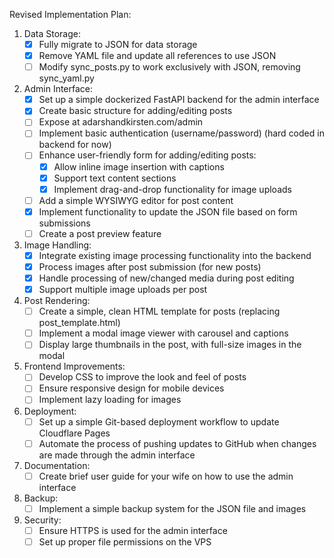 Revised Implementation Plan:

1. Data Storage:
   - [x] Fully migrate to JSON for data storage
   - [x] Remove YAML file and update all references to use JSON
   - [ ] Modify sync_posts.py to work exclusively with JSON, removing sync_yaml.py

2. Admin Interface:
   - [x] Set up a simple dockerized FastAPI backend for the admin interface
   - [x] Create basic structure for adding/editing posts
   - [ ] Expose at adarshandkirsten.com/admin
   - [ ] Implement basic authentication (username/password) (hard coded in backend for now)
   - [ ] Enhance user-friendly form for adding/editing posts:
     - [x] Allow inline image insertion with captions
     - [x] Support text content sections
     - [x] Implement drag-and-drop functionality for image uploads
   - [ ] Add a simple WYSIWYG editor for post content
   - [x] Implement functionality to update the JSON file based on form submissions
   - [ ] Create a post preview feature

3. Image Handling:
   - [x] Integrate existing image processing functionality into the backend
   - [x] Process images after post submission (for new posts)
   - [x] Handle processing of new/changed media during post editing
   - [x] Support multiple image uploads per post

4. Post Rendering:
   - [ ] Create a simple, clean HTML template for posts (replacing post_template.html)
   - [ ] Implement a modal image viewer with carousel and captions
   - [ ] Display large thumbnails in the post, with full-size images in the modal

5. Frontend Improvements:
   - [ ] Develop CSS to improve the look and feel of posts
   - [ ] Ensure responsive design for mobile devices
   - [ ] Implement lazy loading for images

6. Deployment:
   - [ ] Set up a simple Git-based deployment workflow to update Cloudflare Pages
   - [ ] Automate the process of pushing updates to GitHub when changes are made through the admin interface

7. Documentation:
   - [ ] Create brief user guide for your wife on how to use the admin interface

8. Backup:
   - [ ] Implement a simple backup system for the JSON file and images

9. Security:
   - [ ] Ensure HTTPS is used for the admin interface
   - [ ] Set up proper file permissions on the VPS